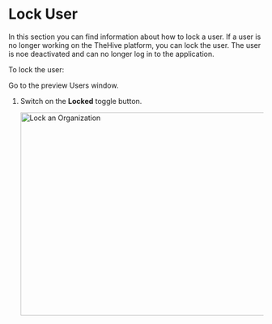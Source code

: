 # Lock User

In this section you can find information about how to lock a user.
If a user is no longer working on the TheHive platform, you can lock the user. The user is noe deactivated and can no longer log in to the application. 

To lock the user:

Go to the preview Users window.
1. Switch on the **Locked**  toggle button.

    <img src="../images/lock-user.png" alt="Lock an Organization" width="600" height="400"/>
